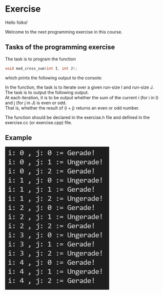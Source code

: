 # Exercise

Hello folks!

Welcome to the next programming exercise in this course.

## Tasks of the programming exercise

The task is to program the function

```cpp
void mod_cross_sum(int I, int J);
```

which prints the following output to the console:

In the function, the task is to iterate over a given run-size I and run-size J. The task is to output the following output.  
At each iteration, it is to be output whether the sum of the current i (for i in I) and j (for j in J) is even or odd.  
That is, whether the result of (i + j) returns an even or odd number.

The function should be declared in the exercise.h file and defined in the exercise.cc (or exercise.cpp) file.

## Example

![alt](./../../media/Exercise1.png)
